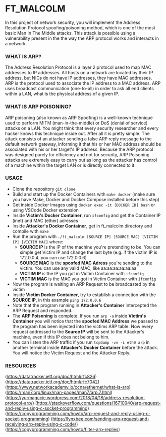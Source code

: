 # FT_MALCOLM

In this project of network security, you will implement the Address Resolution Protocol spoofing/poisoning method, which is one of the most basic Man In The Middle attacks. This attack is possible using a vulnerability present in the the way the ARP protocol works and interacts in a network.


### WHAT IS ARP?

The Address Resolution Protocol is a layer 2 protocol used to map MAC addresses to IP addresses. All hosts on a network are located by their IP address, but NICs do not have IP addresses, they have MAC addresses. ARP is the protocol used to associate the IP address to a MAC address. ARP uses broadcast communication (one-to-all) in order to ask all end clients within a LAN, what is the physical address of a given IP. 


### WHAT IS ARP POISONING?

ARP poisoning (also known as ARP Spoofing) is a well-known technique used to perform MITM (man-in-the-middle) or DoS (denial of service) attacks on a LAN. You might think that every security researcher and every hacker knows this technique inside out. After all it is pretty simple. The attack consists of an attacker sending a false ARP reply message to the default network gateway, informing it that his or her MAC address should be associated with his or her target's IP address. Because the ARP protocol was designed purely for efficiency and not for security, ARP Poisoning attacks are extremely easy to carry out as long as the attacker has control of a machine within the target LAN or is directly connected to it.


### USAGE

- Clone the repository `git clone`
- Build and start up the Docker Containers with `make docker` (make sure you have Make, Docker and Docker Compose installed before this step)
- Get inside Docker Images using `docker exec -it [DOCKER ID] bash` or using VSCode Docker extension
- Inside **Victim's Docker Container**, run `ifconfig` and get the Container IP (inet) and MAC (ether) adresses
- Inside **Attacker's Docker Container**, get in ft_malcolm directory and compile with `make`
- Run the program with `./ft_malcolm [SOURCE IP] [SOURCE MAC] [VICTIM IP] [VICTIM MAC]` where:
  - **SOURCE IP** is the IP of the machine you're pretending to be. You can simple get Victim IP and change the last byte (e.g. if the victim IP is 172.0.0.4, you can use 172.0.0.6)
  - **SOURCE MAC** is the **spoofed MAC Adress** you're sending to the victim. You can use any valid MAC, like aa:aa:aa:aa:aa:aa
  - **VICTIM IP** is the IP you got in Victim Container with `ifconfig`
  - **VICTIM MAC** is the MAC you got in Victim Container with `ifconfig`
- Now the program is waiting an ARP Request to be broadcasted by the victim
- Inside **Victim Docker Container**, try to establish a connection with the **SOURCE IP**, in this example `ping 172.0.0.6`
- Note that the program running in **Attacker's Container** intercepted the ARP Request and responded.
- The **ARP Poisoning** is complete. If you run `arp -a` inside **Victim's Container** you will notice that the **spoofed MAC Address** we passed to the program has been injected into the victims ARP table. Now every request addressed to the **Source IP** will be sent to the Attacker's machine, even if this IP does not belong to him.
- You can listen the ARP traffic if you run `tcpdump -vv -i eth0 arp` in another terminal inside **Attacker's Docker Container** before the attack. You will notice the Victim Request and the Attacker Reply.


### RESOURCES

(https://datatracker.ietf.org/doc/html/rfc826)
(https://datatracker.ietf.org/doc/html/rfc7042)
(https://www.networkacademy.io/ccna/ethernet/what-is-arp)
(https://man7.org/linux/man-pages/man7/arp.7.html)
(https://yurmagccie.wordpress.com/2018/04/18/address-resolution-protocol-arp/)
(https://stackoverflow.com/questions/16710040/arp-request-and-reply-using-c-socket-programming)
(https://copyprogramming.com/howto/arp-request-and-reply-using-c-socket-programming)
(https://lynxbee.com/sending-arp-request-and-receiving-arp-reply-using-c-code/)
(https://copyprogramming.com/howto/filter-arp-replies)
